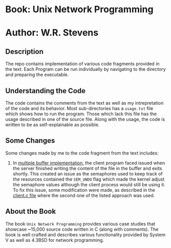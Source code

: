 # Book: Unix Network Programming

# Author: W.R. Stevens

## Description

The repo contains implementation of various code fragments provided in the text. Each Program can be run individually by navigating to the directory and preparing the executable.

## Understanding the Code 

The code contains the comments from the text as well as my intrepretation of the code and its behavior. Most sub-directories has a `usage.txt` file which shows how to run the program. Those which lack this file has the usage described in one of the source file. Along with the usage, the code is written to be as self-explainable as possible. 

## Some Changes

Some changes made by me to the code fragment from the text includes:

1. In [multiple buffer implementation](./Chapter%203%20-%20Interprocess%20Communication/11_multi_buffer/), the client program faced issued when the server finished writing the content of the file in the buffer and exits shortly. This created an issue as the semaphores used to keep track of the resources contained the `SEM_UNDO` flag which made the kernel adjust the semaphore values although the client process would still be using it. To fix this issue, some modification were made, as described in the [client.c file](./Chapter%203%20-%20Interprocess%20Communication/11_multi_buffer/client.c) where the second one of the listed approach was used.

## About the Book

The book `Unix Network Programming` provides various case studies that showcase ~15,000 source code written in C (along with comments). The book is well crafted and describes various functionality provided by System V as well as 4.3BSD for network programming.